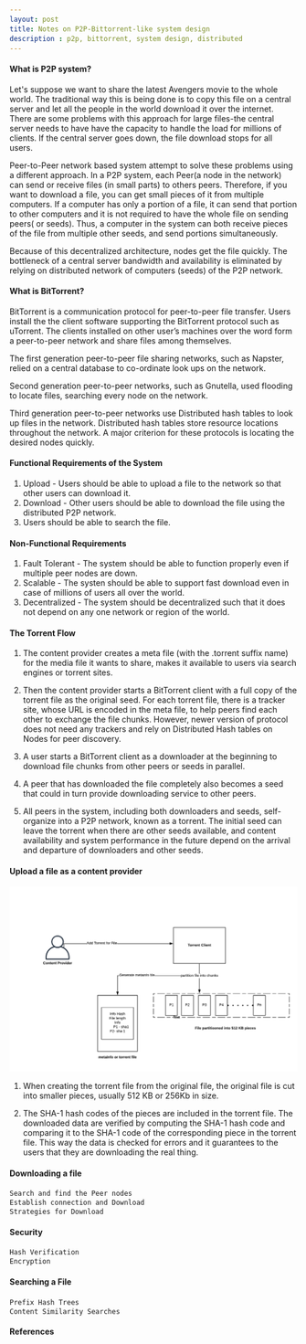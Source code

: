 ```yaml
---
layout: post
title: Notes on P2P-Bittorrent-like system design 
description : p2p, bittorrent, system design, distributed
---
```


#### What is P2P system?
Let's suppose we want to share the latest Avengers movie to the whole world. The traditional way this is being done is to 
copy this file on a central server and let all the people in the world download it over the internet.
There are some problems with this approach for large files-the central server needs to have have the capacity to handle the 
load for millions of clients. If the central server goes down, the file download stops for all users.

Peer-to-Peer network based system attempt to solve these problems using a different approach. In a P2P system, each Peer(a node in the network) can send or receive files (in small parts) to others peers. Therefore, if you want to download a file, 
you can get small pieces of it from multiple computers. If a computer has only a portion of a file, it can send that portion to other computers and it is not required to have the whole file on sending peers( or seeds). Thus, a computer in the system can both receive pieces of the file from multiple other seeds, and send portions simultaneously. 

Because of this decentralized architecture, nodes get the file quickly. The bottleneck of a central server bandwidth and availability is eliminated by relying on distributed network of computers (seeds) of the P2P network.

#### What is BitTorrent?

BitTorrent is a communication protocol for peer-to-peer file transfer. Users install the the client software supporting the BitTorrent protocol such as uTorrent. The clients installed on other user’s machines  over the word form a peer-to-peer network and share files among themselves. 

The first generation peer-to-peer file sharing networks, such as Napster, relied on a central database to co-ordinate look ups on the network. 

Second generation peer-to-peer networks, such as Gnutella, used flooding to locate files, searching every node on the network. 

Third generation peer-to-peer networks use Distributed hash tables to look up files in the network. Distributed hash tables store resource locations throughout the network. A major criterion for these protocols is locating the desired nodes quickly.


#### Functional Requirements of the System
1. Upload - Users should be able to upload a file to the network so that other users can download it.
2. Download - Other users should be able to download the file using the distributed P2P network.
3. Users should be able to search the file.


#### Non-Functional Requirements
1. Fault Tolerant - The system should be able to function properly even if multiple peer nodes are down.
2. Scalable - The systen should be able to support fast download even in case of millions of users all over the world.
3. Decentralized - The system should be decentralized such that it does not depend on any one network or region of the world.


#### The Torrent Flow
1. The content provider creates a meta file (with the .torrent suffix name) for the media file it wants to share, makes it available to users via search engines or torrent sites.

2. Then the content provider starts a BitTorrent client with a full copy of the torrent file as the original seed. For each torrent file, there is a tracker site, whose URL is encoded in the meta file, to help peers find each other to exchange the file chunks. However, newer version of protocol does not need any trackers and rely on Distributed Hash tables on Nodes for peer discovery.

3. A user starts a BitTorrent client as a downloader at the beginning to download file chunks from other peers or seeds in parallel. 

4. A peer that has downloaded the file completely also becomes a seed that could in turn provide downloading service to other peers.

5. All peers in the system, including both downloaders and seeds, self-organize into a P2P network, known as a torrent. The initial seed can leave the torrent when there are other seeds available, and content availability and system performance in the future depend on the arrival and departure of downloaders and other seeds.

#### Upload a file as a content provider
![Uploading a file](/images/partitionfile.png "Partition File")

1. When creating the torrent file from the original file, the original file is cut into smaller pieces, usually 512 KB or 256Kb in size. 

2. The SHA-1 hash codes of the pieces are included in the torrent file. The downloaded data are verified by computing the SHA-1 hash code and comparing it to the SHA-1 code of the corresponding piece in the torrent file. This way the data is checked for errors and it guarantees to the users that they are downloading the real thing. 

#### Downloading a file
    Search and find the Peer nodes
    Establish connection and Download
    Strategies for Download

#### Security
    Hash Verification
    Encryption
    
#### Searching a File 
    Prefix Hash Trees
    Content Similarity Searches

#### References
